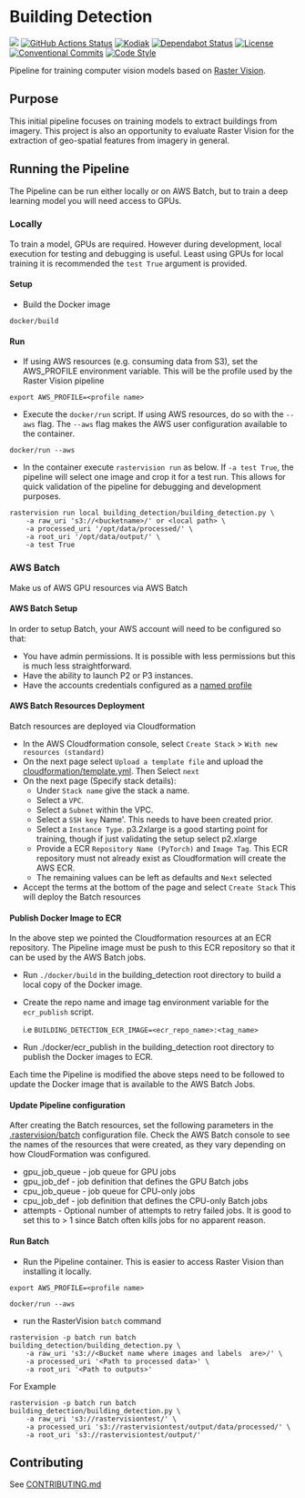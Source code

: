 
# Building Detection
![](https://img.shields.io/badge/WIP-Work%20In%20Progress-orange)
[![GitHub Actions Status](https://github.com/linz/building-detection/workflows/Build/badge.svg)](https://github.com/linz/building-detection/actions)
[![Kodiak](https://badgen.net/badge/Kodiak/enabled?labelColor=2e3a44&color=F39938)](https://kodiakhq.com/)
[![Dependabot Status](https://badgen.net/badge/Dependabot/enabled?labelColor=2e3a44&color=blue)](https://github.com/linz/building-detection/network/updates)
[![License](https://img.shields.io/badge/license-MIT-blue.svg)](https://github.com/linz/building-detection/blob/master/LICENSE)
[![Conventional Commits](https://badgen.net/badge/Commits/conventional?labelColor=2e3a44&color=EC5772)](https://conventionalcommits.org)
[![Code Style](https://badgen.net/badge/Code%20Style/black?labelColor=2e3a44&color=000000)](https://github.com/psf/black)

Pipeline for training computer vision models based on [Raster Vision](https://github.com/azavea/raster-vision).

## Purpose
This initial pipeline focuses on training models to extract buildings from imagery. 
This project is also an opportunity to evaluate Raster Vision for the extraction of 
geo-spatial features from imagery in general.

## Running the Pipeline
The Pipeline can be run either locally or on AWS Batch, but to train a deep 
learning model you will need access to GPUs.

### Locally
To train a model, GPUs are required. However during development, local execution for 
testing and debugging is useful. Least using GPUs for local training it is 
recommended the `test True` argument is provided. 

#### Setup

* Build the Docker image 

`docker/build`

#### Run

* If using AWS resources (e.g. consuming data from S3), set the AWS_PROFILE 
environment variable. This will be the profile used by the Raster Vision pipeline

`export AWS_PROFILE=<profile name>`

* Execute the `docker/run` script.
If using AWS resources, do so with the `--aws` flag. The `--aws` flag makes the AWS
user configuration available to the container.

`docker/run --aws`

* In the container execute `rastervision run` as below. 
If `-a test True`, the pipeline will select one image and crop it for a 
test run. This allows for quick validation of the pipeline for debugging and
development purposes. 

```
rastervision run local building_detection/building_detection.py \
    -a raw_uri 's3://<bucketname>/' or <local path> \
    -a processed_uri '/opt/data/processed/' \
    -a root_uri '/opt/data/output/' \
    -a test True
```

### AWS Batch
Make us of AWS GPU resources via AWS Batch

#### AWS Batch Setup
In order to setup Batch, your AWS account will need to be configured so that:

* You have admin permissions. It is possible with less permissions but this is 
much less straightforward.
* Have the ability to launch P2 or P3 instances.
* Have the accounts credentials configured as a [named profile](https://docs.aws.amazon.com/cli/latest/userguide/cli-configure-profiles.html) 

#### AWS Batch Resources Deployment 
Batch resources are deployed via Cloudformation 

* In the AWS Cloudformation console, select `Create Stack` > `With new resources (standard)`
* On the next page select `Upload a template file` and upload the [cloudformation/template.yml](https://github.com/linz/building-detection/blob/master/cloudformation/template.yml). Then Select `next`
* On the next page (Specify stack details):
  * Under `Stack name` give the stack a name.
  * Select a `VPC`.
  * Select a `Subnet` within the VPC.
  * Select a `SSH key` Name'. This needs to have been created prior.
  * Select a `Instance Type`. p3.2xlarge is a good starting point for training, though if just 
  validating the setup select p2.xlarge 
  * Provide a ECR `Repository Name (PyTorch)` and `Image Tag`. This ECR repository 
  must not already exist as Cloudformation will create the AWS ECR.
  * The remaining values can be left as defaults and `Next` selected
* Accept the terms at the bottom of the page and select `Create Stack` This will deploy the Batch resources

#### Publish Docker Image to ECR
In the above step we pointed the Cloudformation resources at an ECR repository. The Pipeline image must be push
 to this ECR repository so that it can be used by the AWS Batch jobs.


* Run `./docker/build` in the building_detection root directory to build a local 
copy of the Docker image.

* Create the repo name and image tag environment variable for the `ecr_publish` 
script. 

    i.e `BUILDING_DETECTION_ECR_IMAGE=<ecr_repo_name>:<tag_name>`

* Run ./docker/ecr_publish in the building_detection root directory to publish the
Docker  images to ECR. 

Each time the Pipeline is modified the above steps need to be followed to update the Docker image
that is available to the AWS Batch Jobs.


#### Update Pipeline configuration
After creating the Batch resources, set the following parameters in the
 [.rastervision/batch](https://github.com/linz/building-detection/blob/.rastervision/batch) 
 configuration file. Check the AWS Batch console to see the names of the 
resources that were created, as they vary depending on how CloudFormation was 
configured.

* gpu_job_queue - job queue for GPU jobs
* gpu_job_def - job definition that defines the GPU Batch jobs
* cpu_job_queue - job queue for CPU-only jobs
* cpu_job_def - job definition that defines the CPU-only Batch jobs
* attempts - Optional number of attempts to retry failed jobs. It is good to set this to > 1 since Batch often kills jobs for no apparent reason.



#### Run Batch
* Run the Pipeline container. This is easier to access Raster Vision than installing it locally.

`export AWS_PROFILE=<profile name>`

`docker/run --aws`

* run the RasterVision `batch` command

```
rastervision -p batch run batch building_detection/building_detection.py \
    -a raw_uri 's3://<Bucket name where images and labels  are>/' \
    -a processed_uri '<Path to processed data>' \
    -a root_uri '<Path to outputs>'
```

For Example
```
rastervision -p batch run batch building_detection/building_detection.py \
    -a raw_uri 's3://rastervisiontest/' \
    -a processed_uri 's3://rastervisiontest/output/data/processed/' \
    -a root_uri 's3://rastervisiontest/output/'
```

## Contributing 
See [CONTRIBUTING.md](https://github.com/linz/building-detection/blob/master/CONTRIBUTING.md)

